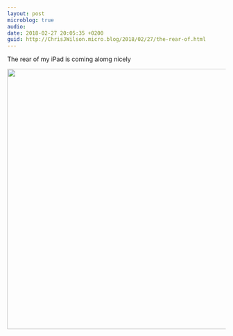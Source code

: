 ```yaml
---
layout: post
microblog: true
audio: 
date: 2018-02-27 20:05:35 +0200
guid: http://ChrisJWilson.micro.blog/2018/02/27/the-rear-of.html
---
```

The rear of my iPad is coming alomg nicely 

<img src="http://chrisjwilson.me/uploads/2018/05ee3f1be8.jpg" width="600" height="600" />
